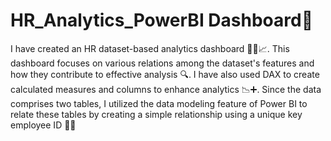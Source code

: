# HR_Analytics_PowerBI Dashboard💼
I have created an HR dataset-based analytics dashboard 🧑‍💼📈.
This dashboard focuses on various relations among the dataset's features and how they contribute to effective analysis 🔍.
I have also used DAX to create calculated measures and columns to enhance analytics 📉➕.
Since the data comprises two tables, I utilized the data modeling feature of Power BI to relate these tables by creating a simple relationship using a unique key employee ID 🔗🆔
